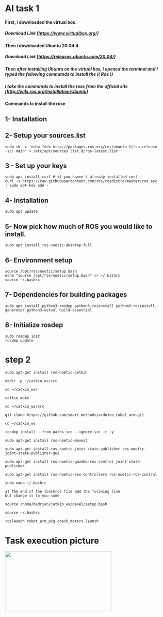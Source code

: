 # AI task 1
#### First, I downloaded the virtual box.
##### Download Link [https://www.virtualbox.org/] 
#### Then I downloaded Ubuntu 20.04.4
##### Download Link [https://releases.ubuntu.com/20.04/]
##### Then after installing Ubuntu on the virtual box, I opened the terminal and I typed the following commands to install the (( Ros ))
##### I take the commands to install the rose from the official site [http://wiki.ros.org/Installation/Ubuntu]
#### Commands to install the rose
## 1- Installation
## 2- Setup your sources.list
~~~~
sudo sh -c 'echo "deb http://packages.ros.org/ros/ubuntu $(lsb_release -sc) main" > /etc/apt/sources.list.d/ros-latest.list'
~~~~~

## 3 - Set up your keys
~~~~~
sudo apt install curl # if you haven't already installed curl
curl -s https://raw.githubusercontent.com/ros/rosdistro/master/ros.asc | sudo apt-key add -
~~~~~

## 4- Installation
~~~~
sudo apt update
~~~~
## 5- Now pick how much of ROS you would like to install.
~~~~
sudo apt install ros-noetic-desktop-full
~~~~

## 6- Environment setup
~~~~~
source /opt/ros/noetic/setup.bash
echo "source /opt/ros/noetic/setup.bash" >> ~/.bashrc
source ~/.bashrc
~~~~~
## 7- Dependencies for building packages
~~~~
sudo apt install python3-rosdep python3-rosinstall python3-rosinstall-generator python3-wstool build-essential
~~~~
## 8- Initialize rosdep 
~~~~
sudo rosdep init
rosdep update
~~~~

# step 2
~~~~
sudo apt-get install ros-noetic-catkin
 
mkdir -p ~/catkin_ws/src
 
cd ~/catkin_ws/
 
catkin_make
 
cd ~/catkin_ws/src
 
git clone https://github.com/smart-methods/arduino_robot_arm.git 
 
cd ~/catkin_ws
 
rosdep install --from-paths src --ignore-src -r -y
 
sudo apt-get install ros-noetic-moveit
 
sudo apt-get install ros-noetic-joint-state-publisher ros-noetic-joint-state-publisher-gui
 
sudo apt-get install ros-noetic-gazebo-ros-control joint-state-publisher
 
sudo apt-get install ros-noetic-ros-controllers ros-noetic-ros-control
 
sudo nano ~/.bashrc
 
at the end of the (bashrc) file add the follwing line 
but change it to you name
 
source /home/badriah/catkin_ws/devel/setup.bash
 
source ~/.bashrc
 
roslaunch robot_arm_pkg check_motors.launch
~~~~
# Task execution picture
<div>
<img src="https://user-images.githubusercontent.com/108167855/179424309-5a5b2e8a-e408-43b5-93af-843b5362778c.png" width="350" height="200">
</div>
